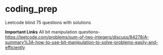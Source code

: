 # coding_prep
Leetcode blind 75 questions with solutions

**Important Links**
All bit manipulation questions- 
https://leetcode.com/problems/sum-of-two-integers/discuss/84278/A-summary%3A-how-to-use-bit-manipulation-to-solve-problems-easily-and-efficiently
